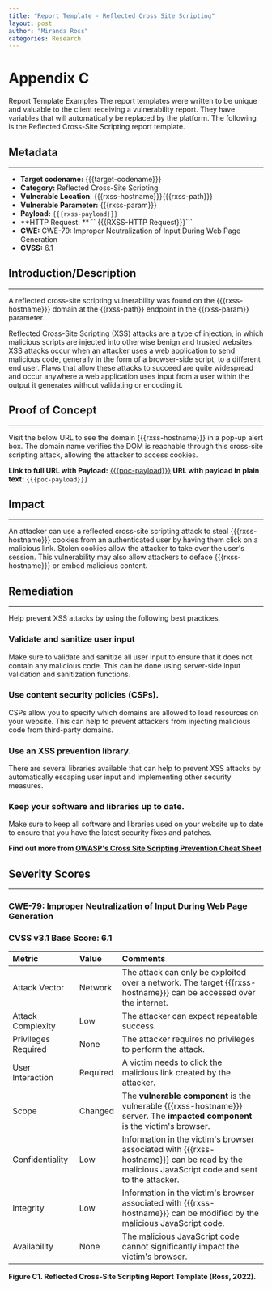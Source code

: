 ```yaml
---
title: "Report Template - Reflected Cross Site Scripting"
layout: post
author: "Miranda Ross"
categories: Research
---
```

# Appendix C
Report Template Examples
The report templates were written to be unique and valuable to the client receiving a vulnerability report. They have variables that will automatically be replaced by the platform. The following is the Reflected Cross-Site Scripting report template.


## Metadata
----------------------------------------------------------------
- **Target codename:** {{{target-codename}}}
- **Category:** Reflected Cross-Site Scripting
- **Vulnerable Location**: {{{rxss-hostname}}}{{{rxss-path}}}
- **Vulnerable Parameter:** {{{rxss-param}}}
- **Payload:** `{{{rxss-payload}}}`
- **HTTP Request: ** `` {{{RXSS-HTTP Request}}}```
- **CWE:** CWE-79: Improper Neutralization of Input During Web Page Generation
- **CVSS:** 6.1
## Introduction/Description
----------------------------------------------------------------
A reflected cross-site scripting vulnerability was found on the {{{rxss-hostname}}} domain at the {{rxss-path}} endpoint in the {{rxss-param}} parameter.

Reflected Cross-Site Scripting (XSS) attacks are a type of injection, in which malicious scripts are injected into otherwise benign and trusted websites. XSS attacks occur when an attacker uses a web application to send malicious code, generally in the form of a browser-side script, to a different end user. Flaws that allow these attacks to succeed are quite widespread and occur anywhere a web application uses input from a user within the output it generates without validating or encoding it.

## Proof of Concept
----------------------------------------------------------------
Visit the below URL to see the domain {{{rxss-hostname}}} in a pop-up alert box. The domain name verifies the DOM is reachable through this cross-site scripting attack, allowing the attacker to access cookies.

**Link to full URL with Payload:** [{{{poc-payload}}}]({{{poc-payload}}})
**URL with payload in plain text:**
```{{{poc-payload}}}```

## Impact
----------------------------------------------------------------
An attacker can use a reflected cross-site scripting attack to steal {{{rxss-hostname}}} cookies from an authenticated user by having them click on a malicious link. Stolen cookies allow the attacker to take over the user's session. This vulnerability may also allow attackers to deface {{{rxss-hostname}}} or embed malicious content.

## Remediation
----------------------------------------------------------------
Help prevent XSS attacks by using the following best practices.
### Validate and sanitize user input
Make sure to validate and sanitize all user input to ensure that it does not contain any malicious code. This can be done using server-side input validation and sanitization functions.

### Use content security policies (CSPs).
CSPs allow you to specify which domains are allowed to load resources on your website. This can help to prevent attackers from injecting malicious code from third-party domains.

### Use an XSS prevention library.
There are several libraries available that can help to prevent XSS attacks by automatically escaping user input and implementing other security measures.

### Keep your software and libraries up to date.
Make sure to keep all software and libraries used on your website up to date to ensure that you have the latest security fixes and patches.

**Find out more from [OWASP's Cross Site Scripting Prevention Cheat Sheet](https://cheatsheetseries.owasp.org/cheatsheets/Cross_Site_Scripting_Prevention_Cheat_Sheet.html)**

## Severity Scores
----------------------------------------------------------------
### CWE-79: Improper Neutralization of Input During Web Page Generation 

### CVSS v3.1 Base Score: 6.1
| Metric              | Value    | Comments                                                     |
| :------------------ | :------- | :----------------------------------------------------------- |
| Attack Vector       | Network  | The attack can only be exploited over a network. The target {{{rxss-hostname}}} can be accessed over the internet. |
| Attack Complexity   | Low      | The attacker can expect repeatable success.                  |
| Privileges Required | None     | The attacker requires no privileges to perform the attack.   |
| User Interaction    | Required | A victim needs to click the malicious link created by the attacker. |
| Scope               | Changed  | The **vulnerable component** is the vulnerable {{{rxss-hostname}}} server. The **impacted component** is the victim's browser. |
| Confidentiality     | Low      | Information in the victim's browser associated with {{{rxss-hostname}}} can be read by the malicious JavaScript code and sent to the attacker. |
| Integrity           | Low      | Information in the victim's browser associated with {{{rxss-hostname}}} can be modified by the malicious JavaScript code. |
| Availability        | None     | The malicious JavaScript code cannot significantly impact the victim's browser. |


__Figure C1. Reflected Cross-Site Scripting Report Template (Ross, 2022).__